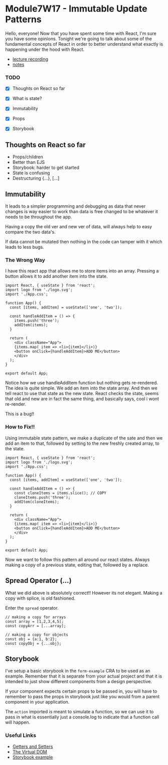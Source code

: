 # Module7W17 - Immutable Update Patterns
Hello, everyone! Now that you have spent some time with React, I'm sure you have some opinions. Tonight we're going to talk about some of the fundamental concepts of React in order to better understand what exactly is happening under the hood with React. 

- [lecture recording](https://vimeo.com/644560659/755f6ec9c4)
- [notes](https://github.com/connkat/lecture_notes/tree/master/Module7/Immutable-Update-Patterns)

### TODO
- [x] Thoughts on React so far
- [x] What is state?
- [x] Immutability
- [x] Props
- [x] Storybook


## Thoughts on React so far
- Props/children 
- Better than EJS
- Storybook: harder to get started
- State is confusing
- Destructuring {...}, [...]

## Immutability
It leads to a simpler programming and debugging as data that never changes is way easier to work than data is free changed to be whatever it needs to be throughout the app.

Having a copy the old ver and new ver of data, will always help to easy compare the two data's.

If data cannot be mutated then nothing in the code can tamper with it which leads to less bugs.

### The Wrong Way
I have this react app that allows me to store items into an array. Pressing a button allows it to add another item into the state.

```
import React, { useState } from 'react';
import logo from './logo.svg';
import './App.css';

function App() {
  const [items, addItem] = useState(['one', 'two']);

  const handleAddItem = () => {
    items.push('three');
    addItem(items);
  }

  return (
    <div className="App">
    {items.map( item => <li>{item}</li>)}
    <button onClick={handleAddItem}>ADD ME</button>
    </div>
  );
}

export default App;
```

Notice how we use handleAddItem function but nothing gets re-rendered. The idea is quite simple. We add an item into the state array. And then we tell react to use that state as the new state. React checks the state, seems that old and new are in fact the same thing, and basically says, cool i wont re-render.

This is a bug!!

### How to Fix!!
Using immutable state pattern, we make a duplicate of the sate and then we add an item to that, followed by setting to the new freshly created array, to the state.

```
import React, { useState } from 'react';
import logo from './logo.svg';
import './App.css';

function App() {
  const [items, addItem] = useState(['one', 'two']);

  const handleAddItem = () => {
    const cloneItems = items.slice(); // COPY
    cloneItems.push('three');
    addItem(cloneItems);
  }

  return (
    <div className="App">
    {items.map( item => <li>{item}</li>)}
    <button onClick={handleAddItem}>ADD ME</button>
    </div>
  );
}

export default App;
```

Now we want to follow this pattern all around our react states. Always making a copy of a previous state, editing that, followed by a replace.

## Spread Operator (...)

What we did above is absolutely correct!! However its not elegant. Making a copy with splice, is old fashioned.

Enter the `spread` operator.

```
// making a copy for arrays 
const array = [1,2,3,4,5];
const copyArr = [...array];

// making a copy for objects
const obj = {a:1, b:2};
const copyObj = {...obj};
```

## Storybook
I've setup a basic storybook in the `form-example` CRA to be used as an example. Remember that it is separate from your actual project and that it is intended to just show different components from a design perspective. 

If your component expects certain props to be passed in, you will have to remember to pass the props in storybook just like you would from a parent component in your application. 

The `action` imported is meant to simulate a function, so we can use it to pass in what is essentially just a console.log to indicate that a function call will happen. 


### Useful Links
- [Getters and Setters](https://www.programiz.com/javascript/getter-setter)
- [The Virtual DOM](https://www.codecademy.com/articles/react-virtual-dom)
- [Storybook example](https://next--storybookjs.netlify.app/official-storybook/)
